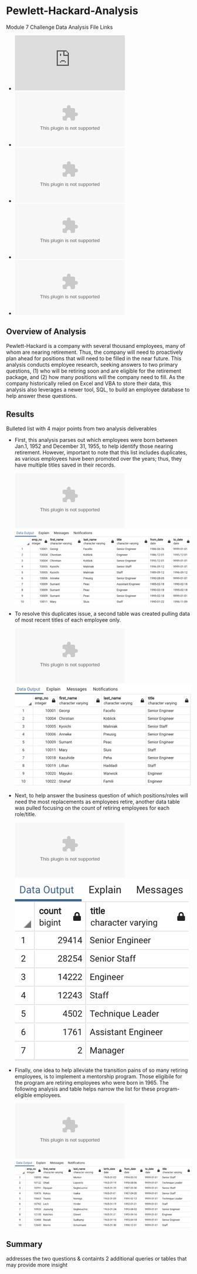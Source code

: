 # Pewlett-Hackard-Analysis
Module 7 Challenge Data Analysis File Links
- ![Employee_Database_challenge.sql](https://github.com/aseo67/Pewlett-Hackard-Analysis/blob/main/Queries/Employee_Database_challenge.sql)
- ![retirement_titles.csv](https://github.com/aseo67/Pewlett-Hackard-Analysis/blob/main/Data/retirement_titles.csv)
- ![unique_titles.csv](https://github.com/aseo67/Pewlett-Hackard-Analysis/blob/main/Data/unique_titles.csv)
- ![retiring_titles.csv](https://github.com/aseo67/Pewlett-Hackard-Analysis/blob/main/Data/retiring_titles.csv)
- ![mentoring_eligibilty.csv](https://github.com/aseo67/Pewlett-Hackard-Analysis/blob/main/Data/mentorship_eligibilty.csv)

## Overview of Analysis
Pewlett-Hackard is a company with several thousand employees, many of whom are nearing retirement. Thus, the company will need to proactively plan ahead for positions that will need to be filled in the near future. This analysis conducts employee research, seeking answers to two primary questions, (1) who will be retiring soon and are eligible for the retirement package, and (2) how many positions will the company need to fill. As the company historically relied on Excel and VBA to store their data, this analysis also leverages a newer tool, SQL, to build an employee database to help answer these questions. 

## Results
Bulleted list with 4 major points from two analysis deliverables
- First, this analysis parses out which employees were born between Jan.1, 1952 and December 31, 1955, to help identify those nearing retirement. However, important to note that this list includes duplicates, as various employees have been promoted over the years; thus, they have multiple titles saved in their records. 

  ![retirement_titles.csv](https://github.com/aseo67/Pewlett-Hackard-Analysis/blob/main/Data/retirement_titles.csv)
  ![Screenshot](https://github.com/aseo67/Pewlett-Hackard-Analysis/blob/main/Screenshot_retirement_titles.png)

- To resolve this duplicates issue, a second table was created pulling data of most recent titles of each employee only. 

  ![unique_titles.csv](https://github.com/aseo67/Pewlett-Hackard-Analysis/blob/main/Data/unique_titles.csv)
  ![Screenshot](https://github.com/aseo67/Pewlett-Hackard-Analysis/blob/main/Screenshot_unique_titles.png)

- Next, to help answer the business question of which positions/roles will need the most replacements as employees retire, another data table was pulled focusing on the count of retiring employees for each role/title.

  ![retiring_titles.csv](https://github.com/aseo67/Pewlett-Hackard-Analysis/blob/main/Data/retiring_titles.csv)
  ![Screenshot](https://github.com/aseo67/Pewlett-Hackard-Analysis/blob/main/Screenshot_retiring_titles.png)

- Finally, one idea to help alleviate the transition pains of so many retiring employees, is to implement a mentorship program. Those eligibile for the program are retiring employees who were born in 1965. The following analysis and table helps narrow the list for these program-eligible employees. 

  ![mentoring_eligibilty.csv](https://github.com/aseo67/Pewlett-Hackard-Analysis/blob/main/Data/mentorship_eligibilty.csv)
  ![Screenshot](https://github.com/aseo67/Pewlett-Hackard-Analysis/blob/main/Screenshot_mentorship_eligibility.png)


## Summary
addresses the two questions & containts 2 additional queries or tables that may provide more insight

